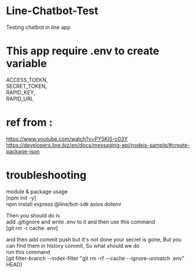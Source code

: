 # Line-Chatbot-Test
Testing chatbot in line app

# This app require .env to create variable
ACCESS_TOEKN, <br />
SECRET_TOKEN, <br />
RAPID_KEY, <br />
RAPID_URL

# ref from :
https://www.youtube.com/watch?v=PY5KlS-c03Y <br />
https://developers.line.biz/en/docs/messaging-api/nodejs-sample/#create-package-json

# troubleshooting
module & package usage <br />
[npm init -y] <br />
npm install express @line/bot-sdk axios dotenv <br />

Then you should do is <br />
add .gitignore and write .env to it and then use this command <br />
[git rm -r cache .env] <br />

and then add commit push but it's not done your secret is gone, But you can find them in history commit, So what should we do <br />
run this command <br />
[git filter-branch --index-filter "git rm -rf --cache --ignore-unmatch .env" HEAD]